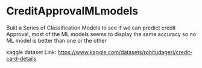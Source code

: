 # CreditApprovalMLmodels
Built a Series of Classification Models to see if we can predict credit Approval, most of the ML models seems to display the same accuracy so no ML model is better than one or the other


kaggle dataset Link: https://www.kaggle.com/datasets/rohitudageri/credit-card-details
